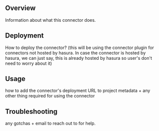 ## Overview

Information about what this connector does.

## Deployment

How to deploy the connector? (this will be using the connector plugin for connectors not hosted by hasura. In case the connector is hosted by hasura, we can just say, this is already hosted by hasura so user's don't need to worry about it)

## Usage

how to add the connector's deployment URL to project metadata + any other thing required for using the connector

## Troubleshooting

any gotchas + email to reach out to for help.
